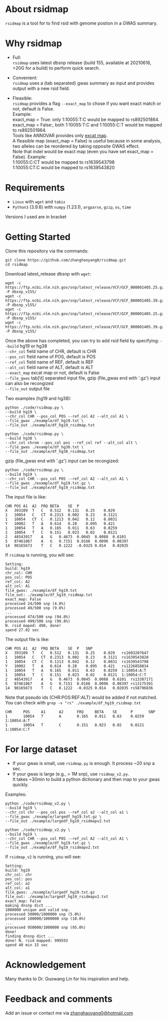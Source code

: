 
# About rsidmap
`rsidmap` is a tool for to find rsid with genome postion in a GWAS summary.

# Why rsidmap
- Full:  
`rsidmap` uses latest dbsnp release (build 155, available at 20210616, >20G for a build) to perform quick search.

- Convenient:  
`rsidmap` uses a (tab separated) gwas summary as input and provides output with a new rsid field. 

- Fleasible:  
`rsidmap` provides a flag `--exact_map` to chose if you want exact match or not, default is False.  
Example:  
exact_map = True: only 1:10055:T:C would be mapped to rs892501864.  
exact_map = False:, both 1:10055:T:C and 1:10055:C:T would be mapped to rs892501864.   
Tools like ANNOVAR provides only [excat map](https://annovar.openbioinformatics.org/en/latest/articles/dbSNP/).  
A fleasible map (exact_map = False) is useful because in some analysis, two alleles can be reordered by taking opposite GWAS effect.  
Note that indel would be exact map (even you have set exact_map = False). 
Example:  
1:10055:C:CT would be mapped to rs1639543798  
1:10055:CT:C would be mapped to rs1639543820

# Requirements
- `Linux` with `wget` and `tabix`
- `Python3` (3.9.6) with `numpy` (1.23.1), `argparse`, `gzip`, `os`, `time`  
  
Versions I used are in bracket

# Getting Started
Clone this repository via the commands:
```  
git clone https://github.com/zhanghaoyang0/rsidmap.git
cd rsidmap
```

Download latest_release dbsnp with `wget`:
```
wget -c https://ftp.ncbi.nlm.nih.gov/snp/latest_release/VCF/GCF_000001405.25.gz -P dbsnp_v155/
wget -c https://ftp.ncbi.nlm.nih.gov/snp/latest_release/VCF/GCF_000001405.39.gz -P dbsnp_v155/
wget -c https://ftp.ncbi.nlm.nih.gov/snp/latest_release/VCF/GCF_000001405.25.gz.tbi -P dbsnp_v155/
wget -c https://ftp.ncbi.nlm.nih.gov/snp/latest_release/VCF/GCF_000001405.39.gz.tbi -P dbsnp_v155/
```

Once the above has completed, you can try to add rsid field by specifying: 
`--build` hg19 or hg38  
`--chr_col` field name of CHR, default is CHR   
`--pos_col` field name of POS, default is POS  
`--ref_col` field name of REF, default is REF  
`--alt_col` field name of ALT, default is ALT  
`--exact_map` excat map or not, default is False  
`--file_gwas` tab[\t] separated input file, gzip (file_gwas end with '.gz') input can also be recongized  
`--file_out` output file  

Two examples (hg19 and hg38):
```
python ./code/rsidmap.py \
--build hg19 \
--chr_col CHR --pos_col POS --ref_col A2 --alt_col A1 \
--file_gwas ./example/df_hg19.txt \
--file_out ./example/df_hg19_rsidmap.txt

python ./code/rsidmap.py \
--build hg38 \
--chr_col chrom --pos_col pos --ref_col ref --alt_col alt \
--file_gwas ./example/df_hg38.txt \
--file_out ./example/df_hg38_rsidmap.txt
```

gzip (file_gwas end with '.gz') input can be recongized: 
```
python ./code/rsidmap.py \
--build hg19 \
--chr_col CHR --pos_col POS --ref_col A2 --alt_col A1 \
--file_gwas ./example/df_hg19.txt.gz \
--file_out ./example/df_hg19_rsidmap.txt
```

The input file is like:
```
CHR	POS	A1	A2	FRQ	BETA	SE	P
X   393109  T   C   0.512	0.131	0.25	0.029
1	10054	C	CT	0.2313	0.002	0.23	0.3121
1	10054	CT	C	0.1213	0.042	0.12	0.0031
Y   10002   T   A   0.614	0.28	0.095	0.421
1	10054	T	A	0.165	0.011	0.63	0.0259
1	10054	T	C	0.151	0.023	0.02	0.0121
2	48543917	A	G	0.4673	0.0045	0.0088	0.6101
5	87461867	A	G	0.7151	0.0166	0.0096	0.08397
14	98165673	T	C	0.1222	-0.0325	0.014	0.02035
```

If `rsidmap` is running, you will see:
```
Setting:
build: hg19
chr_col: CHR
pos_col: POS
ref_col: A2
alt_col: A1
file_gwas: ./example/df_hg19.txt
file_out: ./example/df_hg19_rsidmap.txt
exact_map: False
processed 24/500 snp (4.8%)
processed 49/500 snp (9.8%)
... 
processed 474/500 snp (94.8%)
processed 499/500 snp (99.8%)
N. rsid maped: 498, done!
spend 27.02 sec
```

The output file is like:
```
CHR	POS	A1	A2	FRQ	BETA	SE	P	SNP
X   393109  T   C   0.512	0.131	0.25	0.029	rs1603207647
1	10054	C	CT	0.2313	0.002	0.23	0.3121	rs1639543820
1	10054	CT	C	0.1213	0.042	0.12	0.0031	rs1639543798
Y   10002   T   A   0.614	0.28	0.095	0.421	rs1226858834
1	10054	T	A	0.165	0.011	0.63	0.0259	1:10054:A:T
1	10054	T	C	0.151	0.023	0.02	0.0121	1:10054:C:T
2	48543917	A	G	0.4673	0.0045	0.0088	0.6101	rs13387171
5	87461867	A	G	0.7151	0.0166	0.0096	0.08397	rs13175391
14	98165673	T	C	0.1222	-0.0325	0.014	0.02035	rs58796836
```
Note that pseudo ids (CHR:POS:REF:ALT) would be added if not matched.  
You can check with `grep -v "rs" ./example/df_hg19_rsidmap.txt`
```
CHR     POS     A1      A2      FRQ     BETA    SE      P       SNP
1       10054   T       A       0.165   0.011   0.63    0.0259  1:10054:A:T
1       10054   T       C       0.151   0.023   0.02    0.0121  1:10054:C:T
```

# For large dataset
- If your gwas is small, use `rsidmap.py` is enough. It process ~20 snp a sec.  
- If your gwas is large (e.g., > 1M snp), use `rsidmap_v2.py`.  
  It takes ~30min to build a python dictionary and then map to your gwas quickly.
  
Examples:
```
python ./code/rsidmap_v2.py \
--build hg19 \
--chr_col chr --pos_col pos --ref_col a2 --alt_col a1 \
--file_gwas ./example/largedf_hg19.txt.gz \
--file_out ./example/largedf_hg19_rsidmapv2.txt

python ./code/rsidmap_v2.py \
--build hg19 \
--chr_col CHR --pos_col POS --ref_col A2 --alt_col A1 \
--file_gwas ./example/df_hg19.txt.gz \
--file_out ./example/df_hg19_rsidmapv2.txt
```
If `rsidmap_v2` is running, you will see:
```
Setting:
build: hg19
chr_col: chr
pos_col: pos
ref_col: a2
alt_col: a1
file_gwas: ./example/largedf_hg19.txt.gz
file_out: ./example/largedf_hg19_rsidmapv2.txt
exact_map: False
making dnsnp dict ...
1000000 unique and valid snp.
processed 50000/1000000 snp (5.0%)
processed 100000/1000000 snp (10.0%)
...
processed 950000/1000000 snp (95.0%)
done!
finding dnsnp dict ...
done! N. rsid mapped: 999593
spend 40 min 15 sec
```
# Acknowledgement
Many thanks to Dr. Guowang Lin for his inspiration and help.

# Feedback and comments
Add an issue or contact me via zhanghaoyang0@hotmail.com